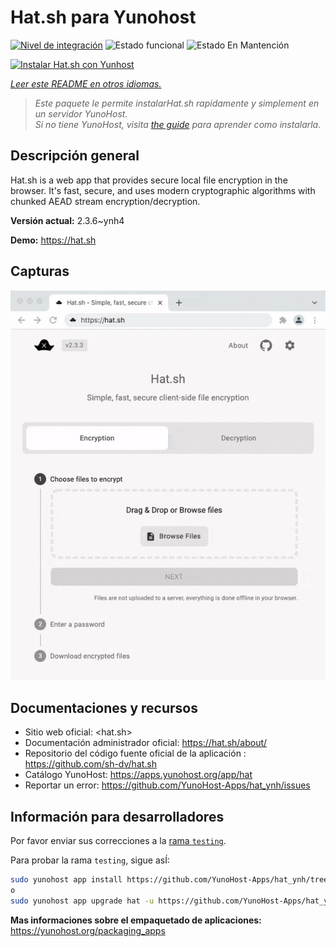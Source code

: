 <!--
Este archivo README esta generado automaticamente<https://github.com/YunoHost/apps/tree/master/tools/readme_generator>
No se debe editar a mano.
-->

# Hat.sh para Yunohost

[![Nivel de integración](https://dash.yunohost.org/integration/hat.svg)](https://ci-apps.yunohost.org/ci/apps/hat/) ![Estado funcional](https://ci-apps.yunohost.org/ci/badges/hat.status.svg) ![Estado En Mantención](https://ci-apps.yunohost.org/ci/badges/hat.maintain.svg)

[![Instalar Hat.sh con Yunhost](https://install-app.yunohost.org/install-with-yunohost.svg)](https://install-app.yunohost.org/?app=hat)

*[Leer este README en otros idiomas.](./ALL_README.md)*

> *Este paquete le permite instalarHat.sh rapidamente y simplement en un servidor YunoHost.*  
> *Si no tiene YunoHost, visita [the guide](https://yunohost.org/install) para aprender como instalarla.*

## Descripción general

Hat.sh is a web app that provides secure local file encryption in the browser. It's fast, secure, and uses modern cryptographic algorithms with chunked AEAD stream encryption/decryption.


**Versión actual:** 2.3.6~ynh4

**Demo:** <https://hat.sh>

## Capturas

![Captura de Hat.sh](./doc/screenshots/screenshot.png)

## Documentaciones y recursos

- Sitio web oficial: <hat.sh>
- Documentación administrador oficial: <https://hat.sh/about/>
- Repositorio del código fuente oficial de la aplicación : <https://github.com/sh-dv/hat.sh>
- Catálogo YunoHost: <https://apps.yunohost.org/app/hat>
- Reportar un error: <https://github.com/YunoHost-Apps/hat_ynh/issues>

## Información para desarrolladores

Por favor enviar sus correcciones a la [rama `testing`](https://github.com/YunoHost-Apps/hat_ynh/tree/testing).

Para probar la rama `testing`, sigue asÍ:

```bash
sudo yunohost app install https://github.com/YunoHost-Apps/hat_ynh/tree/testing --debug
o
sudo yunohost app upgrade hat -u https://github.com/YunoHost-Apps/hat_ynh/tree/testing --debug
```

**Mas informaciones sobre el empaquetado de aplicaciones:** <https://yunohost.org/packaging_apps>
